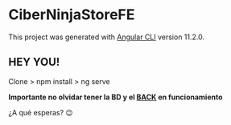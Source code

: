 # CiberNinjaStoreFE

This project was generated with [Angular CLI](https://github.com/angular/angular-cli) version 11.2.0.

## HEY YOU!

Clone > npm install > ng serve

**Importante no olvidar tener la BD y el [BACK](https://github.com/WaterLord404/CyberNinjaStore-BE) en funcionamiento**

¿A qué esperas? :wink:

